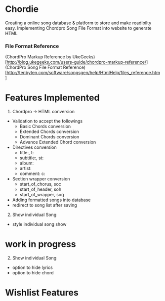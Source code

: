 # Chordie

Creating a online song database & platform to store and make readibilty easy.
Implementing Chordpro Song File Format into website to generate HTML

### File Format Reference
(ChordPro Markup Reference by UkeGeeks)[http://blog.ukegeeks.com/users-guide/chordpro-markup-reference/]
(ChordPro Song File Format Reference)[http://tenbyten.com/software/songsgen/help/HtmlHelp/files_reference.htm]

# Features Implemented
1. Chordpro -> HTML conversion
  - Validation to accept the followings
    - Basic Chords conversion
    - Extended Chords conversion
    - Dominant Chords conversion
    - Advance Extended Chord conversion
  - Directives conversion
    - title:, t:
    - subtitle:, st:
    - album:
    - artist:
    - comment: c:
  - Section wrapper conversion
    - start_of_chorus, soc
    - start_of_header, soh
    - start_of_wrapper, soq
  - Adding formatted songs into database
  - redirect to song list after saving
2. Show individual Song
  - style individual song show

# work in progress
2. Show individual Song
  - option to hide lyrics
  - option to hide chord



# Wishlist Features
